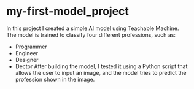 
# my-first-model_project
In this project I created a simple AI model using Teachable Machine.  
The model is trained to classify four different professions, such as:
- Programmer
- Engineer
- Designer
- Dector
After building the model, I tested it using a Python script that allows the user to input an image, and the model tries to predict the profession shown in the image.

